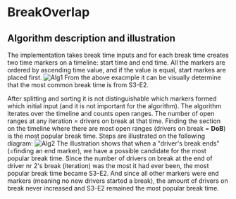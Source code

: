 # BreakOverlap

## Algorithm description and illustration
The implementation takes break time inputs and for each break time creates two time markers on a timeline: start time and end time. All the markers are ordered by ascending time value, and if the value is equal, start markes are placed first.
![Alg1](https://github.com/user-attachments/assets/e1686f72-6451-4f7e-8d10-254ed9ace8c5)
From the above exacmple it can be visually determine that the most common break time is from S3-E2. 

After splitting and sorting it is not distinguishable which markers formed which initial input (and it is not important for the algorithm). The algorithm iterates over the timeline and counts open ranges. The number of open ranges at any iteration = drivers on break at that time. Finding the section on the timeline where there are most open ranges (drivers on break = **DoB**) is the most popular break time. Steps are illustrated on the following diagram:
![Alg2](https://github.com/user-attachments/assets/e7aff4a4-3789-4968-b91b-e048c7ad52fc)
The illustration shows that when a "driver's break ends" (=finding an end marker), we have a possible candidate for the most popular break time. Since the number of drivers on break at the end of driver nr 2's break (iteration) was the most it had ever been, the most popular break time became S3-E2. And since all other markers were end markers (meaning no new drivers started a break), the amount of drivers on break never increased and S3-E2 remained the most popular break time. 
